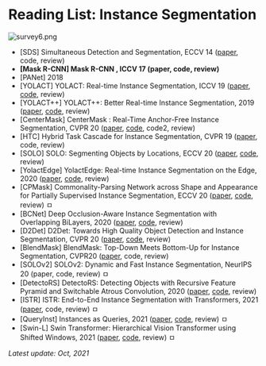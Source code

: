# Reading List: Instance Segmentation

![survey6.png](https://pseudo-lab.github.io/SegCrew-Book/book/docs/ch0/pic/survey6.png)

- [SDS] Simultaneous Detection and Segmentation, ECCV 14 ([paper](https://arxiv.org/abs/1407.1808), code, review)
- **[Mask R-CNN] Mask R-CNN , ICCV 17 (paper, code, review)**
- [PANet] 2018
- [YOLACT] YOLACT: Real-time Instance Segmentation,  ICCV 19 ([paper](https://www.google.com/url?sa=t&rct=j&q=&esrc=s&source=web&cd=&ved=2ahUKEwixndaNu9nwAhU8yIsBHUctDb0QFjABegQIBRAD&url=https%3A%2F%2Farxiv.org%2Fabs%2F1904.02689&usg=AOvVaw2E2g5GFyvp4UHKD3DC1ond), [code](https://github.com/dbolya/yolact), review)
- [YOLACT++] YOLACT++: Better Real-time Instance Segmentation, 2019 ([paper](https://www.google.com/url?sa=t&rct=j&q=&esrc=s&source=web&cd=&cad=rja&uact=8&ved=2ahUKEwjc75LSu9nwAhXEJKYKHY1oCT8QFjAAegQIAxAD&url=https%3A%2F%2Farxiv.org%2Fabs%2F1912.06218&usg=AOvVaw3L_d1cbyEvVN01uEBpx14X), [code](https://github.com/dbolya/yolact), review)
- [CenterMask] CenterMask : Real-Time Anchor-Free Instance Segmentation, CVPR 20 ([paper](https://arxiv.org/abs/1911.06667), [code](https://github.com/youngwanLEE/CenterMask), code2, review)
- [HTC] Hybrid Task Cascade for Instance Segmentation, CVPR 19 ([paper](https://arxiv.org/abs/1901.07518), code, review)
- [SOLO] SOLO: Segmenting Objects by Locations, ECCV 20 ([paper](https://arxiv.org/abs/1912.04488), [code](https://github.com/WXinlong/SOLO), review)
- [YolactEdge] YolactEdge: Real-time Instance Segmentation on the Edge, 2020 ([paper](https://arxiv.org/abs/2012.12259), [code](https://www.google.com/url?sa=t&rct=j&q=&esrc=s&source=web&cd=&cad=rja&uact=8&ved=2ahUKEwi8ytrtu9nwAhXsyYsBHXAgAWAQFjAAegQIBBAD&url=https%3A%2F%2Fgithub.com%2Fhaotian-liu%2Fyolact_edge&usg=AOvVaw3Mw250SG4Z6B9ArPhWQepo), review)
- [CPMask] Commonality-Parsing Network across Shape and Appearance for Partially Supervised Instance Segmentation, ECCV 20 ([paper](https://arxiv.org/pdf/2007.12387v1.pdf), [code](https://github.com/fanq15/FewX), review) ㅁ
- [BCNet] Deep Occlusion-Aware Instance Segmentation with Overlapping BiLayers, 2020 ([paper](https://arxiv.org/pdf/2103.12340v1.pdf), [code](https://github.com/lkeab/BCNet), review)
- [D2Det] D2Det: Towards High Quality Object Detection and Instance Segmentation, CVPR 20 ([paper](http://openaccess.thecvf.com/content_CVPR_2020/papers/Cao_D2Det_Towards_High_Quality_Object_Detection_and_Instance_Segmentation_CVPR_2020_paper.pdf), [code](https://github.com/JialeCao001/D2Det), review)
- [BlendMask] BlendMask: Top-Down Meets Bottom-Up for Instance Segmentation, CVPR20 ([paper](https://arxiv.org/abs/2001.00309), code, review)
- [SOLOv2] SOLOv2: Dynamic and Fast Instance Segmentation, NeurIPS 20 (paper, code, review) ㅁ
- [DetectoRS] DetectoRS: Detecting Objects with Recursive Feature Pyramid and Switchable Atrous Convolution, 2020 ([paper](https://arxiv.org/pdf/2006.02334v2.pdf), [code](https://github.com/joe-siyuan-qiao/DetectoRS), review)
- [ISTR] ISTR: End-to-End Instance Segmentation with Transformers, 2021 ([paper](https://arxiv.org/abs/2105.00637), code, review) ㅁ
- [QueryInst] Instances as Queries, 2021 ([paper](https://arxiv.org/pdf/2105.01928v3.pdf), [code](https://github.com/hustvl/QueryInst), review) ㅁ
- [Swin-L] Swin Transformer: Hierarchical Vision Transformer using Shifted Windows, 2021 ([paper](https://arxiv.org/pdf/2103.14030v1.pdf), [code](https://github.com/SwinTransformer/Swin-Transformer-Semantic-Segmentation), review) ㅁ


*Latest update: Oct, 2021*